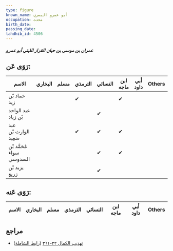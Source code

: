 ```yaml
---
type: figure
known_name: أبو عمرو البصري
occupation: محدث
birth_date:
passing_date:
tahdhib_id: 4506
---
```

##### عمران بن موسى بن حيان القزاز الليثي أبو عمرو

## رَوَى عَن:
| الاسم                     | البخاري | مسلم | الترمذي | النسائي | ابن ماجه | أبي داود | Others |
| ------------------------- | ------- | ---- | ------- | ------- | -------- | -------- | ------ |
| حماد بْن زيد              |         |      | ✔       |         | ✔        |          |        |
| عبد الواحد بْن زياد       |         |      |         | ✔       |          |          |        |
| عبد الوارث بْن سَعِيد     |         |      | ✔       | ✔       | ✔        |          |        |
| مُحَمَّد بْن سواء السدوسي |         |      |         | ✔       | ✔        |          |        |
| يزيد بْن زريع             |         |      |         | ✔       |          |          |        |
## رَوَى عَنه:
| الاسم | البخاري | مسلم | الترمذي | النسائي | ابن ماجه | أبي داود | Others |
| ----- | ------- | ---- | ------- | ------- | -------- | -------- | ------ |
## مراجع
- [تهذيب الكمال ٢٢-٣٦١](obsidian://open?vault=Tahdhib-al-Kamal&file=Figures/٤٥٠٦-عمران%20بن%20موسى%20بن%20حيان%20القزاز%20الليثي%20أبو%20عمرو) ([رابط الشاملة](https://shamela.ws/book/3722/11614))